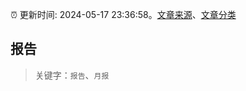 :alarm_clock: 更新时间: 2024-05-17 23:36:58。[文章来源](/README.md)、[文章分类](/TAGS.md)

## 报告


> 关键字：`报告`、`月报`



